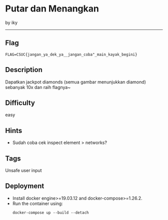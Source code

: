 # Putar dan Menangkan

by iky

---

## Flag

```
FLAG=CSUC{jangan_ya_dek_ya__jangan_coba"_main_kayak_begini}
```

## Description
Dapatkan jackpot diamonds (semua gambar menunjukkan diamond) sebanyak 10x dan raih flagnya~

## Difficulty
easy

## Hints
* Sudah coba cek inspect element > networks?

## Tags
Unsafe user input

## Deployment
- Install docker engine>=19.03.12 and docker-compose>=1.26.2.
- Run the container using:
    ```
    docker-compose up --build --detach
    ```
